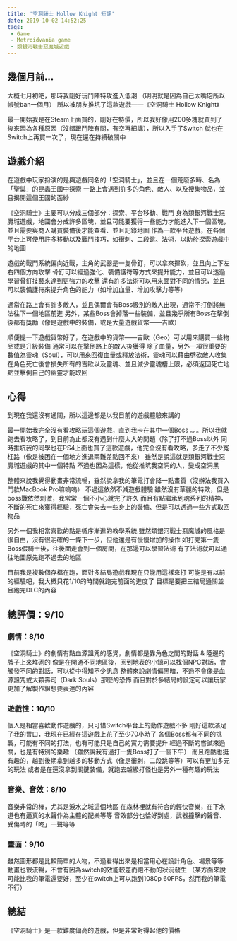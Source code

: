 ```yaml
---
title: '空洞騎士 Hollow Knight 短評'
date: 2019-10-02 14:52:25
tags:
 - Game
 - Metroidvania game
 - 類銀河戰士惡魔城遊戲
---
```


## 幾個月前...

大概七月初吧，那時我剛好玩鬥陣特攻進入低潮
（明明就是因為自己太嘴砲所以帳號ban一個月）
所以被朋友推坑了這款遊戲——《空洞騎士 Hollow Knight》
<!--more-->

最一開始我是在Steam上面買的，剛好在特價，所以我好像用200多塊就買到了
後來因為各種原因（沒錯跟鬥陣有關，有空再細講），所以入手了Switch
就也在Switch上再買一次了，現在還在持續破關中


## 遊戲介紹

在遊戲中玩家扮演的是與遊戲同名的「空洞騎士」，並且在一個荒廢多時、名為「聖巢」的昆蟲王國中探索
一路上會遇到許多的角色、敵人、以及搜集物品，並且揭開這個王國的面紗

《空洞騎士》主要可以分成三個部分：探索、平台移動、戰鬥
身為類銀河戰士惡魔城遊戲，地圖會分成許多區塊，並且可能要獲得一些能力才能進入下一個區塊，並且需要與商人購買裝備後才能查看、並且記錄地圖
作為一款平台遊戲，在各個平台上可使用許多移動以及戰鬥技巧，如衝刺、二段跳、法術，以助於探索遊戲中的地圖

遊戲的戰鬥系統偏向近戰，主角的武器是一隻骨釘，可以拿來揮砍，並且向上下左右四個方向攻擊
骨釘可以經過強化、裝備護符等方式來提升能力，並且可以透過學習骨釘技藝來達到更強力的攻擊
還有許多法術可以用來面對不同的情況，並且可以裝備護符來提升角色的能力（如增加血量、增加攻擊力等等）

通常在路上會有許多敵人，並且偶爾會有Boss級別的敵人出現，通常不打倒將無法往下一個地區前進
另外，某些Boss會掉落一些裝備，並且幾乎所有Boss在擊倒後都有獎勵（像是遊戲中的裝備，或是大量遊戲貨幣——吉歐）

順便提一下遊戲貨幣好了，在遊戲中的貨幣——吉歐（Geo）可以用來購買一些物品或是升級裝備
通常可以在擊倒路上的敵人後獲得
除了血量，另外一項很重要的數值為靈魂（Soul），可以用來回復血量或釋放法術，靈魂可以藉由劈砍敵人收集
在角色死亡後會損失所有的吉歐以及靈魂、並且減少靈魂槽上限，必須返回死亡地點並擊倒自己的幽靈才能取回


## 心得

到現在我還沒有通關，所以這邊都是以我目前的遊戲體驗來講的

最一開始我完全沒有看攻略玩這個遊戲，直到我卡在其中一個Boss
。。。所以我就跑去看攻略了，到目前為止都沒有遇到什麼太大的問題（除了打不過Boss以外
同時推坑我的同學也在PS4上面也買了這款遊戲，他完全沒有看攻略，多走了不少冤枉路（像是被困在一個地方進退兩難差點回不來）
雖然是說這就是類銀河戰士惡魔城遊戲的其中一個特點
不過也因為這樣，他從推坑我空洞的人，變成空洞黑

整體來說我覺得動畫非常流暢，雖然說拿我的筆電打會降一點畫質（沒辦法我買入門款MacBook Pro嘛嗚嗚）
不過這依然不減遊戲體驗
雖然沒有華麗的特效，但是boss戰依然刺激，我常常一個不小心就完了許久
而且有點繼承到魂系列的精神，不斷的死亡來獲得經驗，死亡會失去一些身上的裝備、但是可以透過一些方式取回物品

另外一個我相當喜歡的點是循序漸進的教學系統
雖然類銀河戰士惡魔城的風格是很自由，沒有很明確的一條下一步，但他還是有慢慢增加的操作
如打完第一隻Boss假騎士後，往後面走會到一個房間，在那邊可以學習法術
有了法術就可以通往地圖原先跑不過去的地區

目前我是複數個存檔在跑，面對多結局遊戲我現在只能用這樣來打
可能是有以前的經驗吧，我大概只花1/10的時間就跑完前面的進度了
目標是要把三結局通關並且跑完DLC的內容


## 總評價：9/10

### 劇情：8/10

《空洞騎士》的劇情有點血源詛咒的感覺，劇情都是靠角色之間的對話 & 陸邊的牌子上來堆砌的
像是在開通不同地區後，回到地表的小鎮可以找個NPC對話，會觸發不同的對話，可以從中得知不少訊息
整體來說劇情偏黑暗，不過不會像是血源詛咒或大顆壽司（Dark Souls）那麼的恐怖
而且對於多結局的設定可以讓玩家更加了解製作組想要表達的內容


### 遊戲性：10/10

個人是相當喜歡動作遊戲的，只可惜Switch平台上的動作遊戲不多
剛好這款滿足了我的胃口，我現在已經在這遊戲上花了至少70小時了
各個Boss都有不同的挑戰，可能有不同的打法，也有可能只是自己的實力需要提升
經過不斷的嘗試來過關，也是有特別的樂趣
（雖然說我有過打一隻Boss打了一個下午）
而且跑酷也挺有趣的，越到後期拿到越多的移動方式（像是衝刺，二段跳等等）可以有更加多元的玩法
或者是在還沒拿到關鍵裝備，就跑去越級打怪也是另外一種有趣的玩法


### 音樂、音效：8/10

音樂非常的棒，尤其是淚水之城這個地區
在森林裡就有符合的輕快音樂，在下水道也有逼真的水聲作為主體的配樂等等
音效部分也恰好到處，武器撞擊的聲音、受傷時的「咚」一聲等等


### 畫面：9/10

雖然圖形都是比較簡單的人物，不過看得出來是相當用心在設計角色、場景等等
動畫也很流暢，不會有因為switch的效能較差而跑不動的狀況發生
（某方面來說可能比我的筆電還要好，至少在switch上可以跑到1080p 60FPS，然而我的筆電不行）


## 總結

《空洞騎士》是一款難度偏高的遊戲，但是非常對得起他的價格